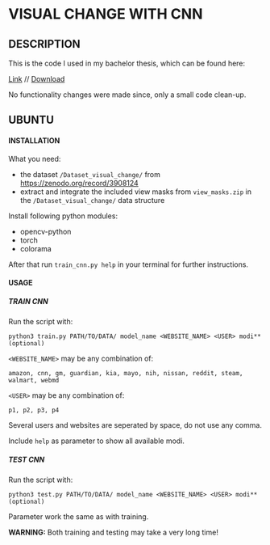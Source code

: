 # VISUAL CHANGE WITH CNN

## DESCRIPTION

This is the code I used in my bachelor thesis, which can be found here:

[Link](https://west.uni-koblenz.de/studying/bachelor-theses)
//
[Download](https://west.uni-koblenz.de/assets/theses/bachelor-dvossen.pdf)

No functionality changes were made since, only a small code clean-up.

## UBUNTU

#### INSTALLATION
What you need: 
- the dataset `/Dataset_visual_change/` from <https://zenodo.org/record/3908124>
- extract and integrate the included view masks from `view_masks.zip` in the `/Dataset_visual_change/` data structure

Install following python modules:
- opencv-python
- torch
- colorama

After that run `train_cnn.py help` in your terminal for further instructions.

#### USAGE
##### TRAIN CNN

Run the script with:

`python3 train.py PATH/TO/DATA/ model_name <WEBSITE_NAME> <USER> modi**(optional)`

`<WEBSITE_NAME>` may be any combination of:

`amazon, cnn, gm, guardian, kia, mayo, nih, nissan, reddit, steam, walmart, webmd`

`<USER>` may be any combination of: 

`p1, p2, p3, p4`

Several users and websites are seperated by space, do not use any comma.

Include `help` as parameter to show all available modi.

##### TEST CNN

Run the script with:

`python3 test.py PATH/TO/DATA/ model_name <WEBSITE_NAME> <USER> modi**(optional)`

Parameter work the same as with training.

**WARNING:** Both training and testing may take a very long time!
